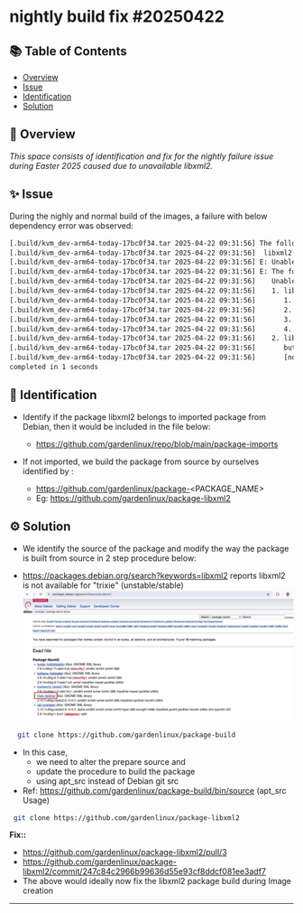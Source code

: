 # nightly build fix #20250422

## 📚 Table of Contents

- [Overview](#-overview)
- [Issue](#-issue)
- [Identification](#-identification)
- [Solution](#-solution)

## 🧰 Overview 
_This space consists of identification and fix for the nightly failure issue during Easter 2025 caused due to unavailable libxml2._

## ✨ Issue

During the nighly and normal build of the images, a failure with below dependency error was observed:

```bash
[.build/kvm_dev-arm64-today-17bc0f34.tar 2025-04-22 09:31:56] The following packages have unmet dependencies:
[.build/kvm_dev-arm64-today-17bc0f34.tar 2025-04-22 09:31:56]  libxml2 : Depends: libicu72 (>= 72.1~rc-1~) but it is not installable
[.build/kvm_dev-arm64-today-17bc0f34.tar 2025-04-22 09:31:56] E: Unable to correct problems, you have held broken packages.
[.build/kvm_dev-arm64-today-17bc0f34.tar 2025-04-22 09:31:56] E: The following information from --solver 3.0 may provide additional context:
[.build/kvm_dev-arm64-today-17bc0f34.tar 2025-04-22 09:31:56]    Unable to satisfy dependencies. Reached two conflicting decisions:
[.build/kvm_dev-arm64-today-17bc0f34.tar 2025-04-22 09:31:56]    1. libxml2:arm64 is selected for install because:
[.build/kvm_dev-arm64-today-17bc0f34.tar 2025-04-22 09:31:56]       1. dnsutils:arm64=1:9.20.4-4gl0 is selected for install
[.build/kvm_dev-arm64-today-17bc0f34.tar 2025-04-22 09:31:56]       2. dnsutils:arm64 Depends bind9-dnsutils
[.build/kvm_dev-arm64-today-17bc0f34.tar 2025-04-22 09:31:56]       3. bind9-dnsutils:arm64 Depends bind9-libs (= 1:9.20.4-4gl0)
[.build/kvm_dev-arm64-today-17bc0f34.tar 2025-04-22 09:31:56]       4. bind9-libs:arm64 Depends libxml2 (>= 2.7.4)
[.build/kvm_dev-arm64-today-17bc0f34.tar 2025-04-22 09:31:56]    2. libxml2:arm64 Depends libicu72 (>= 72.1~rc-1~)
[.build/kvm_dev-arm64-today-17bc0f34.tar 2025-04-22 09:31:56]       but none of the choices are installable:
[.build/kvm_dev-arm64-today-17bc0f34.tar 2025-04-22 09:31:56]       [no choices]
completed in 1 seconds
```

## 🚀 Identification

 * Identify if the package libxml2 belongs to imported package from Debian, then it would be included in the file below:
   - https://github.com/gardenlinux/repo/blob/main/package-imports 
   
 * If not imported, we build the package from source by ourselves identified by :
   - https://github.com/gardenlinux/package-<PACKAGE_NAME>
   - Eg: https://github.com/gardenlinux/package-libxml2 

## ⚙️ Solution

 * We identify the source of the package and modify the way the package is built from source in 2 step procedure below:

  - https://packages.debian.org/search?keywords=libxml2 reports libxml2 is not available for "trixie" (unstable/stable)
  ![Screenshot](libxml_unav_trixie.jpg)

```bash
  git clone https://github.com/gardenlinux/package-build
```

  - In this case,
     - we need to alter the prepare source and
     - update the procedure to build the package
     - using apt_src instead of Debian git src
  - Ref: https://github.com/gardenlinux/package-build/bin/source (apt_src Usage)

 ```bash
  git clone https://github.com/gardenlinux/package-libxml2
```
**Fix::** 
   - https://github.com/gardenlinux/package-libxml2/pull/3
   - https://github.com/gardenlinux/package-libxml2/commit/247c84c2966b99636d55e93cf8ddcf081ee3adf7
   - The above would ideally now fix the libxml2 package build during Image creation
---
